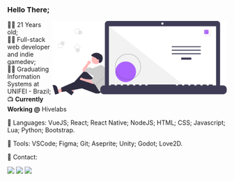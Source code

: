 ### Hello There;

<img src="https://raw.githubusercontent.com/danielnaoexiste/danielnaoexiste/master/image.svg" min-width="400px" max-width="400px" width="400px" align="right" alt="Programmer">

<p align="left"> 
  👨‍💻 21 Years old; <br>
  👨‍💼 Full-stack web developer and indie gamedev; <br>
  👨‍🎓 Graduating Information Systems at UNIFEI - Brazil; <br>
  📺 <b>Currently Working @</b> Hivelabs 
</p>

<p align="left">
  🦄 Languages: VueJS; React; React Native; NodeJS; HTML; CSS; Javascript; Lua; Python; Bootstrap.
</p>

<p align="left">
  💼 Tools: VSCode; Figma; Git; Aseprite; Unity; Godot; Love2D.
</p>

<p align="left">
  💌 Contact:
</p>

<p align="left">
  <a href="mailto:danieldenardo1@gmail.com" target="_blank" alt="Gmail">
  <img src="https://img.shields.io/badge/-Gmail-FF0000?style=for-the-badge&labelColor=FF0000&logo=gmail&logoColor=white&link=mailto:danieldenardo1@gmail.com" /></a>

  <a href="https://linkedin.com/in/danielnaoexiste" target="_blank" alt="Linkedin">
  <img src="https://img.shields.io/badge/-Linkedin-0e76a8?style=for-the-badge&logo=Linkedin&logoColor=white&link=https://linkedin.com/in/danielnaoexiste" /></a>
  
  <a href="https://danielnaoexiste.github.io" target="_blank" alt="Portfolio">
  <img src="https://img.shields.io/badge/-Portfolio-DF0174?style=for-the-badge&logo=github&logoColor=white&link=https://danielnaoexiste.github.io" /></a>
</p>  
